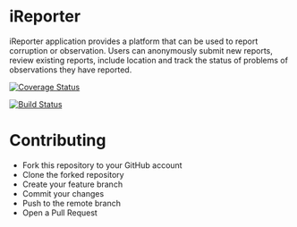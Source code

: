 # iReporter
iReporter application provides a platform that can be used to report corruption or observation. Users can anonymously submit new reports, review existing reports, include location and track the status of problems of observations they have reported.

[![Coverage Status](https://coveralls.io/repos/github/femitj/iReporter/badge.svg)](https://coveralls.io/github/femitj/iReporter)

[![Build Status](https://travis-ci.com/femitj/iReporter.svg?branch=develop)](https://travis-ci.com/femitj/iReporter)


# Contributing
* Fork this repository to your GitHub account
* Clone the forked repository
* Create your feature branch
* Commit your changes
* Push to the remote branch
* Open a Pull Request
